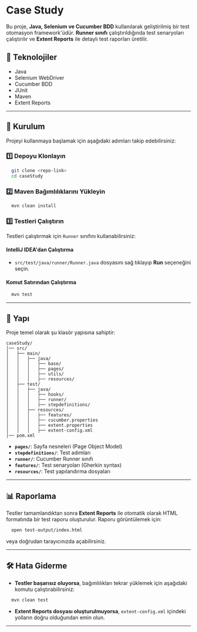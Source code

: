 # Case Study

Bu proje, **Java, Selenium ve Cucumber BDD** kullanılarak geliştirilmiş bir test otomasyon framework'üdür. **Runner sınıfı** çalıştırıldığında test senaryoları çalıştırılır ve **Extent Reports** ile detaylı test raporları üretilir.

## 📌 Teknolojiler
- Java
- Selenium WebDriver
- Cucumber BDD
- JUnit
- Maven
- Extent Reports

---

## 🚀 Kurulum

Projeyi kullanmaya başlamak için aşağıdaki adımları takip edebilirsiniz:

### 1️⃣ Depoyu Klonlayın
```sh
  git clone <repo-link>
  cd caseStudy
```

### 2️⃣ Maven Bağımlılıklarını Yükleyin
```sh
  mvn clean install
```

### 3️⃣ Testleri Çalıştırın
Testleri çalıştırmak için `Runner` sınıfını kullanabilirsiniz:

#### IntelliJ IDEA'dan Çalıştırma
- `src/test/java/runner/Runner.java` dosyasını sağ tıklayıp **Run** seçeneğini seçin.

#### Komut Satırından Çalıştırma
```sh
  mvn test
```

---

## 📝 Yapı
Proje temel olarak şu klasör yapısına sahiptir:
```
caseStudy/
│── src/
│   ├── main/
│   │   ├── java/
│   │   │   ├── base/
│   │   │   ├── pages/
│   │   │   ├── utils/
│   │   │   ├── resources/
│   ├── test/
│   │   ├── java/
│   │   │   ├── hooks/
│   │   │   ├── runner/
│   │   │   ├── stepdefinitions/
│   │   ├── resources/
│   │   │   ├── features/
│   │   │   ├── cucumber.properties
│   │   │   ├── extent.properties
│   │   │   ├── extent-config.xml
│── pom.xml
```

- **`pages/`**: Sayfa nesneleri (Page Object Model)
- **`stepdefinitions/`**: Test adımları
- **`runner/`**: Cucumber Runner sınıfı
- **`features/`**: Test senaryoları (Gherkin syntax)
- **`resources/`**: Test yapılandırma dosyaları

---

## 📊 Raporlama

Testler tamamlandıktan sonra **Extent Reports** ile otomatik olarak HTML formatında bir test raporu oluşturulur. Raporu görüntülemek için:

```sh
  open test-output/index.html
```
veya doğrudan tarayıcınızda açabilirsiniz.

---

## 🛠 Hata Giderme
- **Testler başarısız oluyorsa**, bağımlılıkları tekrar yüklemek için aşağıdaki komutu çalıştırabilirsiniz:
```sh
  mvn clean test
```
- **Extent Reports dosyası oluşturulmuyorsa**, `extent-config.xml` içindeki yolların doğru olduğundan emin olun.

---
